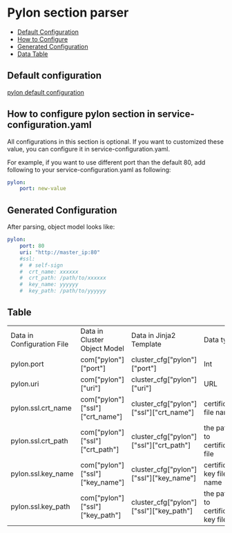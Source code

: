 # Pylon section parser

- [Default Configuration](#D_Config)
- [How to Configure](#HT_Config)
- [Generated Configuration](#G_Config)
- [Data Table](#T_config)

## Default configuration <a name="D_Config"></a>

[pylon default configuration](pylon.yaml)

## How to configure pylon section in service-configuration.yaml <a name="HT_Config"></a>

All configurations in this section is optional. If you want to customized these value, you can configure it in service-configuration.yaml.

For example, if you want to use different port than the default 80, add following to your service-configuration.yaml as following:

```yaml
pylon:
    port: new-value
```

## Generated Configuration <a name="G_Config"></a>

After parsing, object model looks like:

```yaml
pylon:
    port: 80
    uri: "http://master_ip:80"
    #ssl:
    #  # self-sign
    #  crt_name: xxxxxx
    #  crt_path: /path/to/xxxxxx
    #  key_name: yyyyyy
    #  key_path: /path/to/yyyyyy
```

## Table <a name="T_Config"></a>

<table>
<tr>
    <td>Data in Configuration File</td>
    <td>Data in Cluster Object Model</td>
    <td>Data in Jinja2 Template</td>
    <td>Data type</td>
</tr>
<tr>
    <td>pylon.port</td>
    <td>com["pylon"]["port"]</td>
    <td>cluster_cfg["pylon"]["port"]</td>
    <td>Int</td>
</tr>
<tr>
    <td>pylon.uri</td>
    <td>com["pylon"]["uri"]</td>
    <td>cluster_cfg["pylon"]["uri"]</td>
    <td>URL</td>
</tr>
<tr>
    <td>pylon.ssl.crt_name</td>
    <td>com["pylon"]["ssl"]["crt_name"]</td>
    <td>cluster_cfg["pylon"]["ssl"]["crt_name"]</td>
    <td>certificate file name</td>
</tr>
<tr>
    <td>pylon.ssl.crt_path</td>
    <td>com["pylon"]["ssl"]["crt_path"]</td>
    <td>cluster_cfg["pylon"]["ssl"]["crt_path"]</td>
    <td>the path to certificate file</td>
</tr>
<tr>
    <td>pylon.ssl.key_name</td>
    <td>com["pylon"]["ssl"]["key_name"]</td>
    <td>cluster_cfg["pylon"]["ssl"]["key_name"]</td>
    <td>certificate key file name</td>
</tr>
<tr>
    <td>pylon.ssl.key_path</td>
    <td>com["pylon"]["ssl"]["key_path"]</td>
    <td>cluster_cfg["pylon"]["ssl"]["key_path"]</td>
    <td>the path to certificate key file</td>
</tr>
</table>